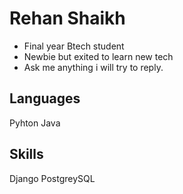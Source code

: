 # Rehan Shaikh 
- Final year Btech student 
- Newbie but exited to learn new tech 
- Ask me anything i will try to reply. 

## Languages 
 Pyhton Java 
 
## Skills
 Django PostgreySQL 
 
